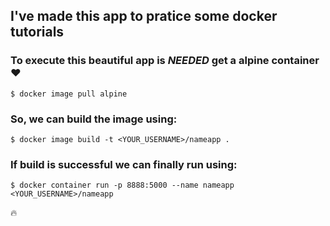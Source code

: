 ## I've made this app to pratice some docker tutorials

### To execute this beautiful app is *NEEDED* get a alpine container :heart:

```
$ docker image pull alpine
```

### So, we can build the image using:

```
$ docker image build -t <YOUR_USERNAME>/nameapp .

```

### If build is successful we can finally run using:

```
$ docker container run -p 8888:5000 --name nameapp <YOUR_USERNAME>/nameapp

```

:fire:
